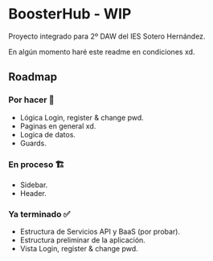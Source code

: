 # BoosterHub - WIP

Proyecto integrado para 2º DAW del IES Sotero Hernández.

En algún momento haré este readme en condiciones xd.


## Roadmap

### Por hacer 🚧

 - Lógica Login, register & change pwd.
 - Paginas en general xd.
 - Logica de datos.
 - Guards.

### En proceso 🏗️

 - Sidebar.
 - Header.

### Ya terminado ✅

 - Estructura de Servicios API y BaaS (por probar).
 - Estructura preliminar de la aplicación.
 - Vista Login, register & change pwd.
